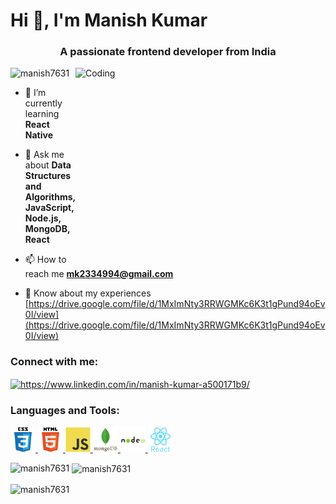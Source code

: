  

<h1 align="left">Hi 👋, I'm Manish Kumar</h1>
<h3 align="center">A passionate frontend developer from India</h3>
<img align="right" alt="Coding" width="400" height="300" src="https://arunseo.com/wp-content/uploads/2021/02/contact-us.gif">
<p align="left"> <img src="https://komarev.com/ghpvc/?username=manish7631&label=Profile%20views&color=0e75b6&style=flat" alt="manish7631" /> </p>

- 🌱 I’m currently learning **React Native**

- 💬 Ask me about **Data Structures and Algorithms, JavaScript, Node.js, MongoDB, React**

- 📫 How to reach me **mk2334994@gmail.com**

- 📄 Know about my experiences [https://drive.google.com/file/d/1MxImNty3RRWGMKc6K3t1gPund94oEv0I/view](https://drive.google.com/file/d/1MxImNty3RRWGMKc6K3t1gPund94oEv0I/view)

<h3 align="left">Connect with me:</h3>
<p align="left">
<a href="https://linkedin.com/in/https://www.linkedin.com/in/manish-kumar-a500171b9/" target="blank"><img align="center" src="https://raw.githubusercontent.com/rahuldkjain/github-profile-readme-generator/master/src/images/icons/Social/linked-in-alt.svg" alt="https://www.linkedin.com/in/manish-kumar-a500171b9/" height="30" width="40" /></a>
 
</p>

<h3 align="left">Languages and Tools:</h3>
<p align="left"> <a href="https://www.w3schools.com/css/" target="_blank" rel="noreferrer"> <img src="https://raw.githubusercontent.com/devicons/devicon/master/icons/css3/css3-original-wordmark.svg" alt="css3" width="40" height="40"/> </a> <a href="https://www.w3.org/html/" target="_blank" rel="noreferrer"> <img src="https://raw.githubusercontent.com/devicons/devicon/master/icons/html5/html5-original-wordmark.svg" alt="html5" width="40" height="40"/> </a> <a href="https://developer.mozilla.org/en-US/docs/Web/JavaScript" target="_blank" rel="noreferrer"> <img src="https://raw.githubusercontent.com/devicons/devicon/master/icons/javascript/javascript-original.svg" alt="javascript" width="40" height="40"/> </a> <a href="https://www.mongodb.com/" target="_blank" rel="noreferrer"> <img src="https://raw.githubusercontent.com/devicons/devicon/master/icons/mongodb/mongodb-original-wordmark.svg" alt="mongodb" width="40" height="40"/> </a> <a href="https://nodejs.org" target="_blank" rel="noreferrer"> <img src="https://raw.githubusercontent.com/devicons/devicon/master/icons/nodejs/nodejs-original-wordmark.svg" alt="nodejs" width="40" height="40"/> </a> <a href="https://reactjs.org/" target="_blank" rel="noreferrer"> <img src="https://raw.githubusercontent.com/devicons/devicon/master/icons/react/react-original-wordmark.svg" alt="react" width="40" height="40"/> </a> </p>

<p><img align="left" src="https://github-readme-stats.vercel.app/api/top-langs?username= manish7631&show_icons=true&locale=en&layout=compact" alt="manish7631" /></p>

<p>&nbsp;<img align="center" src="https://github-readme-stats.vercel.app/api?username=manish7631&show_icons=true&locale=en" alt="manish7631" /></p>

<p><img align="center" src="https://github-readme-streak-stats.herokuapp.com/?user=manish7631&" alt="manish7631" /></p>
